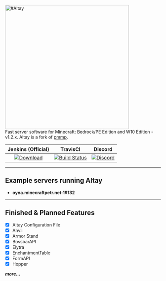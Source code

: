 <img src="https://i.hizliresim.com/6JPM7P.png" alt="#Altay" width=400px></img>              
Fast server software for Minecraft: Bedrock/PE Edition and W10 Edition - v1.2.x. Altay is a fork of [pmmp](https://github.com/pmmp/PocketMine-MP).      
       
| Jenkins (Official) | TravisCI | Discord |
| :---: | :---: | :---: |
| [![Download](https://img.shields.io/badge/download-latest-blue.svg)](http://turanic.io:8080/job/Altay/) | [![Build Status](https://travis-ci.org/TuranicTeam/Altay.svg?branch=master)](https://travis-ci.org/TuranicTeam/Altay) | [![Discord](https://camo.githubusercontent.com/455152269a0ed38255ed15e375084d4dd08e0c98/68747470733a2f2f696d672e736869656c64732e696f2f62616467652f636861742d6f6e253230646973636f72642d3732383944412e737667)](https://discord.gg/4GZxrdk) |

-------------
Example servers running Altay
--------------------
- **oyna.minecraftpetr.net:19132**
------------     
    
## Finished & Planned Features
 - [x] Altay Configuration File
 - [x] Anvil
 - [x] Armor Stand
 - [x] BossbarAPI
 - [x] Elytra
 - [x] EnchantmentTable
 - [x] FormAPI
 - [x] Hopper
 
***more...***
